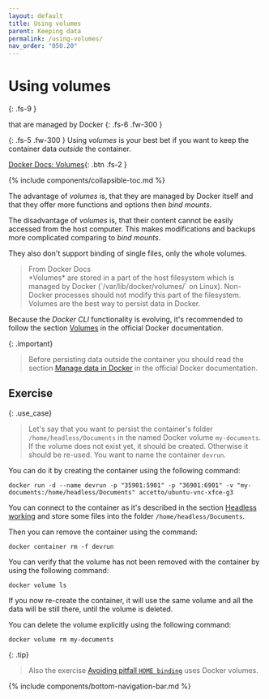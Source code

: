```yaml
---
layout: default
title: Using volumes
parent: Keeping data
permalink: /using-volumes/
nav_order: "050.20"
---
```


# Using volumes
{: .fs-9 }

that are managed by Docker
{: .fs-6 .fw-300 }

{: .fs-5 .fw-300 }
Using *volumes* is your best bet if you want to keep the container data *outside* the container.

[Docker Docs: Volumes][docker-docs-volumes]{: .btn .fs-2 }

{% include components/collapsible-toc.md %}

The advantage of *volumes* is, that they are managed by Docker itself and that they offer more functions and options then *bind mounts*.

The disadvantage of *volumes* is, that their content cannot be easily accessed from the host computer.
This makes modifications and backups more complicated comparing to *bind mounts*.

They also don't support binding of single files, only the whole volumes.

<!-- {: .highlight} -->
> <span class="text-delta">
> From Docker Docs
> <br/>
> </span>
> *Volumes* are stored in a part of the host filesystem which is managed by Docker (`/var/lib/docker/volumes/` on Linux).
> Non-Docker processes should not modify this part of the filesystem.
> Volumes are the best way to persist data in Docker.

Because the *Docker CLI* functionality is evolving, it's recommended to follow the section [Volumes][docker-docs-volumes] in the official Docker documentation.

{: .important}
> Before persisting data outside the container you should read the section [Manage data in Docker][docker-docs-storage] in the official Docker documentation.

## Exercise

{: .use_case}
> Let's say that you want to persist the container's folder `/home/headless/Documents` in the named Docker volume `my-documents`.
> If the volume does not exist yet, it should be created.
> Otherwise it should be re-used.
> You want to name the container `devrun`.

You can do it by creating the container using the following command:

```shell
docker run -d --name devrun -p "35901:5901" -p "36901:6901" -v "my-documents:/home/headless/Documents" accetto/ubuntu-vnc-xfce-g3
```

You can connect to the container as it's described in the section [Headless working][this-headless-working] and store some files into the folder `/home/headless/Documents`.

Then you can remove the container using the command:

```shell
docker container rm -f devrun
```

You can verify that the volume has not been removed with the container by using the following command:

```shell
docker volume ls
```

If you now re-create the container, it will use the same volume and all the data will be still there, until the volume is deleted.

You can delete the volume explicitly using the following command:

```shell
docker volume rm my-documents
```

{: .tip}
> Also the exercise [Avoiding pitfall `HOME binding`][this-avoiding-home-binding-pitfall] uses Docker volumes.

{% include components/bottom-navigation-bar.md %}

<!-- ---- -->

[this-goto-previous-page]: {{site.baseurl}}/data-inside/
[this-goto-next-page]: {{site.baseurl}}/using-bind-mounts/

[this-headless-working]: {{site.baseurl}}/headless-working/

[this-avoiding-home-binding-pitfall]: {{site.baseurl}}/using-bind-mounts/#avoiding-pitfall-home-binding

[docker-docs-storage]: https://docs.docker.com/storage/
[docker-docs-volumes]: https://docs.docker.com/storage/volumes/
